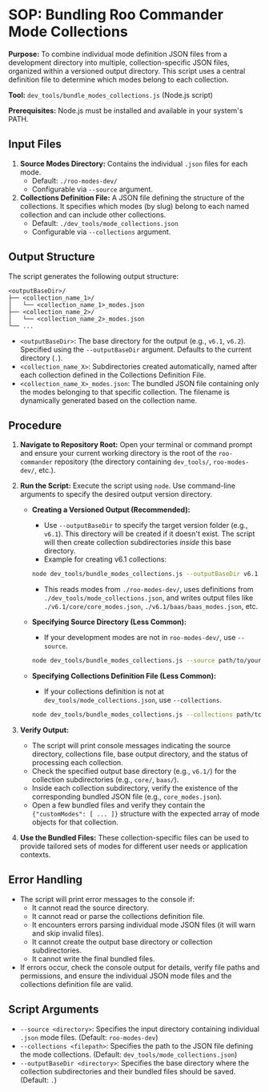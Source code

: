 # SOP: Bundling Roo Commander Mode Collections

**Purpose:** To combine individual mode definition JSON files from a development directory into multiple, collection-specific JSON files, organized within a versioned output directory. This script uses a central definition file to determine which modes belong to each collection.

**Tool:** `dev_tools/bundle_modes_collections.js` (Node.js script)

**Prerequisites:** Node.js must be installed and available in your system's PATH.

## Input Files

1.  **Source Modes Directory:** Contains the individual `.json` files for each mode.
    *   Default: `./roo-modes-dev/`
    *   Configurable via `--source` argument.
2.  **Collections Definition File:** A JSON file defining the structure of the collections. It specifies which modes (by slug) belong to each named collection and can include other collections.
    *   Default: `./dev_tools/mode_collections.json`
    *   Configurable via `--collections` argument.

## Output Structure

The script generates the following output structure:

```
<outputBaseDir>/
├── <collection_name_1>/
│   └── <collection_name_1>_modes.json
├── <collection_name_2>/
│   └── <collection_name_2>_modes.json
└── ...
```

*   `<outputBaseDir>`: The base directory for the output (e.g., `v6.1`, `v6.2`). Specified using the `--outputBaseDir` argument. Defaults to the current directory (`.`).
*   `<collection_name_X>`: Subdirectories created automatically, named after each collection defined in the Collections Definition File.
*   `<collection_name_X>_modes.json`: The bundled JSON file containing only the modes belonging to that specific collection. The filename is dynamically generated based on the collection name.

## Procedure

1.  **Navigate to Repository Root:** Open your terminal or command prompt and ensure your current working directory is the root of the `roo-commander` repository (the directory containing `dev_tools/`, `roo-modes-dev/`, etc.).

2.  **Run the Script:** Execute the script using `node`. Use command-line arguments to specify the desired output version directory.

    *   **Creating a Versioned Output (Recommended):**
        *   Use `--outputBaseDir` to specify the target version folder (e.g., `v6.1`). This directory will be created if it doesn't exist. The script will then create collection subdirectories *inside* this base directory.
        *   Example for creating v6.1 collections:
        ```bash
        node dev_tools/bundle_modes_collections.js --outputBaseDir v6.1
        ```
        *   This reads modes from `./roo-modes-dev/`, uses definitions from `./dev_tools/mode_collections.json`, and writes output files like `./v6.1/core/core_modes.json`, `./v6.1/baas/baas_modes.json`, etc.

    *   **Specifying Source Directory (Less Common):**
        *   If your development modes are not in `roo-modes-dev/`, use `--source`.
        ```bash
        node dev_tools/bundle_modes_collections.js --source path/to/your/modes --outputBaseDir v6.1
        ```

    *   **Specifying Collections Definition File (Less Common):**
        *   If your collections definition is not at `dev_tools/mode_collections.json`, use `--collections`.
        ```bash
        node dev_tools/bundle_modes_collections.js --collections path/to/your/collections.json --outputBaseDir v6.1
        ```

3.  **Verify Output:**
    *   The script will print console messages indicating the source directory, collections file, base output directory, and the status of processing each collection.
    *   Check the specified output base directory (e.g., `v6.1/`) for the collection subdirectories (e.g., `core/`, `baas/`).
    *   Inside each collection subdirectory, verify the existence of the corresponding bundled JSON file (e.g., `core_modes.json`).
    *   Open a few bundled files and verify they contain the `{"customModes": [ ... ]}` structure with the expected array of mode objects for that collection.

4.  **Use the Bundled Files:** These collection-specific files can be used to provide tailored sets of modes for different user needs or application contexts.

## Error Handling

*   The script will print error messages to the console if:
    *   It cannot read the source directory.
    *   It cannot read or parse the collections definition file.
    *   It encounters errors parsing individual mode JSON files (it will warn and skip invalid files).
    *   It cannot create the output base directory or collection subdirectories.
    *   It cannot write the final bundled files.
*   If errors occur, check the console output for details, verify file paths and permissions, and ensure the individual JSON mode files and the collections definition file are valid.

## Script Arguments

*   `--source <directory>`: Specifies the input directory containing individual `.json` mode files. (Default: `roo-modes-dev`)
*   `--collections <filepath>`: Specifies the path to the JSON file defining the mode collections. (Default: `dev_tools/mode_collections.json`)
*   `--outputBaseDir <directory>`: Specifies the base directory where the collection subdirectories and their bundled files should be saved. (Default: `.`)